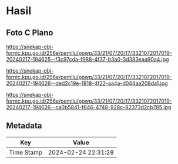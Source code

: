 # Hasil

## Foto C Plano

https://sirekap-obj-formc.kpu.go.id/256e/pemilu/ppwp/33/21/07/20/17/3321072017019-20240217-194625--f3c97cda-f988-4f37-b3a0-3d383eaa90a4.jpg

https://sirekap-obj-formc.kpu.go.id/256e/pemilu/ppwp/33/21/07/20/17/3321072017019-20240217-194626--ded2c19e-1818-4f22-aa4a-d044aa208da1.jpg

https://sirekap-obj-formc.kpu.go.id/256e/pemilu/ppwp/33/21/07/20/17/3321072017019-20240217-194626--ca0b5841-f646-4748-928c-82373d2cb785.jpg


## Metadata

| Key        | Value               |
| ---------- | ------------------- |
| Time Stamp | 2024-02-24 22:31:28 |



